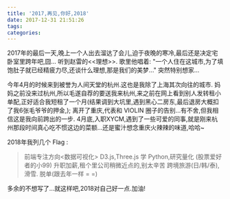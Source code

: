 ```yaml
---
title: '2017,再见,你好,2018'
date: 2017-12-31 21:51:26
tags:
categories:
---
```


<!--more-->

2017年的最后一天,晚上一个人出去溜达了会儿,迫于夜晚的寒冷,最后还是决定宅卧室里跨年吧,囧...
听到赵雷的<<理想>>.
歌里他唱着:
"一个人住在这城市,为了填饱肚子就已经精疲力尽,还谈什么理想,那是我们的美梦..."
突然特别想家...

今年4月的时候来到被誉为人间天堂的杭州.这也是我除了上海其次向往的城市.
妈妈之前没来过杭州,所以毛遂自荐的要送我来杭州,来之前在网上看到别人发转租小单配,正好适合我短租了一个月(结果调到大坑里,遇到黑心二房东,最后退房大概扣了我6张毛爷爷的押金,);
离开了重庆,代表和 VIOLIN 圈子的告别...有不舍,但我相信这是我向前跨出的一步.
4月底,入职XYCM,遇到了一些可爱的同事,就是刚来杭州那段时间真心吃不惯这边的菜额...还是蜜汁想念重庆火辣辣的味道,哈哈~


2018年我列几个 Flag :
> 前端专注方向<数据可视化> D3.js,Three.js 
> 学 Python,研究量化 (股票爱好者的小99)
> 升职加薪,租个里公司稍微近点的,别太辛苦
> 跨境旅游(日/韩/泰),滑雪.
> 脱单(跟去年一样 = =)


多余的不想写了...就这样吧,2018对自己好一点.加油!
